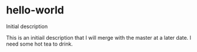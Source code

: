 # hello-world
Initial description

This is an initiail description that I will merge with the master at a later date. 
I need some hot tea to drink. 
